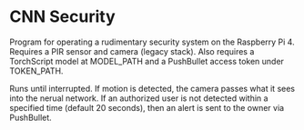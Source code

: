 # CNN Security

Program for operating a rudimentary security system
on the Raspberry Pi 4. Requires a PIR sensor and camera (legacy stack).
Also requires a TorchScript model at MODEL_PATH and a PushBullet access token
under TOKEN_PATH.

Runs until interrupted. If motion is detected, the camera
passes what it sees into the nerual network. If an authorized user
is not detected within a specified time (default 20 seconds), then
an alert is sent to the owner via PushBullet.
